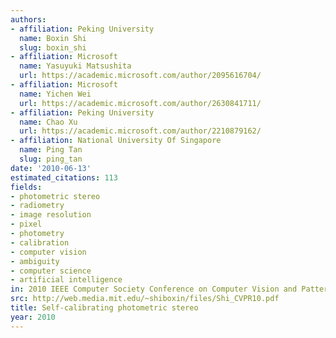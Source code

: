 ```yaml
---
authors:
- affiliation: Peking University
  name: Boxin Shi
  slug: boxin_shi
- affiliation: Microsoft
  name: Yasuyuki Matsushita
  url: https://academic.microsoft.com/author/2095616704/
- affiliation: Microsoft
  name: Yichen Wei
  url: https://academic.microsoft.com/author/2630841711/
- affiliation: Peking University
  name: Chao Xu
  url: https://academic.microsoft.com/author/2210879162/
- affiliation: National University Of Singapore
  name: Ping Tan
  slug: ping_tan
date: '2010-06-13'
estimated_citations: 113
fields:
- photometric stereo
- radiometry
- image resolution
- pixel
- photometry
- calibration
- computer vision
- ambiguity
- computer science
- artificial intelligence
in: 2010 IEEE Computer Society Conference on Computer Vision and Pattern Recognition
src: http://web.media.mit.edu/~shiboxin/files/Shi_CVPR10.pdf
title: Self-calibrating photometric stereo
year: 2010
---
```

